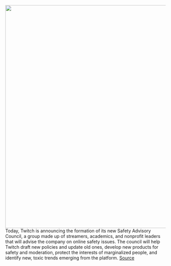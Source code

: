 <img src='https://cdn.vox-cdn.com/thumbor/VfDZW8vRwX5TJlHXVfqnvWOhkZA=/0x0:2040x1360/1200x800/filters:focal(857x517:1183x843)/cdn.vox-cdn.com/uploads/chorus_image/image/66797594/acastro_190812_1777_twitch_0001.0.0.jpg' width='700px' /><br/>
Today, Twitch is announcing the formation of its new Safety Advisory Council, a group made up of streamers, academics, and nonprofit leaders that will advise the company on online safety issues. The council will help Twitch draft new policies and update old ones, develop new products for safety and moderation, protect the interests of marginalized people, and identify new, toxic trends emerging from the platform.
<a href='https://www.theverge.com/2020/5/14/21258673/twitch-safety-advisory-council-moderation-online-toxicity'> Source <a/>